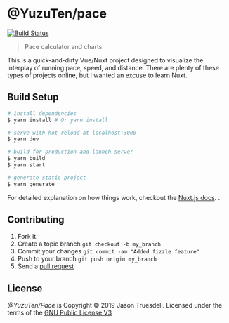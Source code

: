 # @YuzuTen/pace

[![Build Status](https://travis-ci.com/JasonTrue/pace.svg?branch=master)](https://travis-ci.com/JasonTrue/pace)

> Pace calculator and charts

This is a quick-and-dirty Vue/Nuxt project designed to visualize the
interplay of running pace, speed, and distance. There are plenty of these
types of projects online, but I wanted an excuse to learn Nuxt.

## Build Setup

``` bash
# install dependencies
$ yarn install # Or yarn install

# serve with hot reload at localhost:3000
$ yarn dev

# build for production and launch server
$ yarn build
$ yarn start

# generate static project
$ yarn generate
```

For detailed explanation on how things work, checkout the [Nuxt.js docs](https://github.com/nuxt/nuxt.js).
.

## Contributing

1. Fork it.
2. Create a topic branch `git checkout -b my_branch`
3. Commit your changes `git commit -am "Added fizzle feature"`
4. Push to your branch `git push origin my_branch`
5. Send a [pull request](https://github.com/JasonTrue/pace/pulls)

## License

*@YuzuTen/Pace* is Copyright &copy; 2019 Jason Truesdell. Licensed under the 
terms of the [GNU Public License V3](LICENSE.txt)
